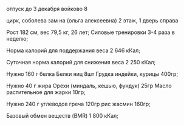 отпуск до 3 декабря
войково 8 

цирк, соболева зам на (ольга алексеевна)
2 этаж,  1 дверь справа

Рост 182 см, вес 79,5 кг, 26 лет;
Силовые тренировки 3-4 раза в неделю;

Норма калорий для поддержания веса
2 646 кКал;

Суточная норма калорий для снижения веса
2 250 кКал;

Нужно 160 г белка
Белки яиц 8шт
Грудка индейки, курицы 400гр;

Нужно 40 г жира
Орехи (миндаль, кешью, фундук) 25гр
Масло растительное для жарки 10гр;

Нужно 240 г углеводов
греча 120гр
рис жасмин 160гр;

Базовый обмен веществ (BMR)
1 800 кКал;